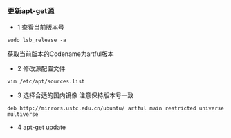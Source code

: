 ### 更新apt-get源

- 1 查看当前版本号

```
sudo lsb_release -a
```

获取当前版本的Codename为artful版本

- 2 修改源配置文件

```
vim /etc/apt/sources.list
```

- 3 选择合适的国内镜像 注意保持版本号一致

```
deb http://mirrors.ustc.edu.cn/ubuntu/ artful main restricted universe multiverse
```

- 4 apt-get update


